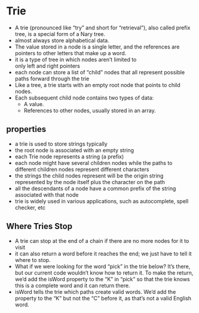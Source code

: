 # Trie
- A trie (pronounced like “try” and short for “retrieval”), also called prefix tree, is a special form of a Nary tree.
- almost always store alphabetical data.
- The value stored in a node is a single letter, and the references are pointers to other letters that make up a word.
- it is a type of tree in which nodes aren’t limited to only left and right pointers
- each node can store a list of “child” nodes that all represent possible paths forward through the trie
- Like a tree, a trie starts with an empty root node that points to child nodes.
- Each subsequent child node contains two types of data:
    - A value.
    - References to other nodes, usually stored in an array.

## properties
- a trie is used to store strings typically
- the root node is associated with an empty string
- each Trie node represents a string (a prefix)
- each node might have several children nodes while the paths to different children nodes represent different characters
- the strings the child nodes represent will be the origin string represented by the node itself plus the character on the path
- all the descendants of a node have a common prefix of the string associated with that node
- trie is widely used in various applications, such as autocomplete, spell checker, etc


## Where Tries Stop
- A trie can stop at the end of a chain if there are no more nodes for it to visit
- it can also return a word before it reaches the end; we just have to tell it where to stop.
- What if we were looking for the word “pick” in the trie below? It’s there, but our current code wouldn’t know how to return it. To make the return, we’d add the isWord property to the “K” in “pick” so that the trie knows this is a complete word and it can return there.
- isWord tells the trie which paths create valid words. We’d add the property to the “K” but not the “C” before it, as that’s not a valid English word.
